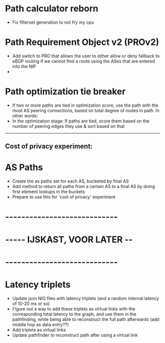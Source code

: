 # Path calculator reborn

- Fix filterset generation to not fry my cpu






# Path Requirement Object v2 (PROv2)

- Add switch to PRO that allows the user to either allow or deny fallback to  eBGP routing if we cannot find a route using the ASes that are entered into the NIP
- 

# Path optimization tie breaker

- If two or more paths are tied in optimization score, use the path with the most AS peering connections, based on total degree of nodes in path. In other words:
- In the optimization stage: If paths are tied, score them based on the number of peering edges they use & sort based on that

---------------------------
Cost of privacy experiment:
---------------------------

# AS Paths

- Create the as paths set for each AS, bucketed by final AS
- Add method to return all paths from a certain AS to a final AS by doing first element lookups in the buckets
- Prepare to use this for 'cost of privacy' experiment



# ----------------------------
# ----- IJSKAST, VOOR LATER --
# ----------------------------


# Latency triplets

- Update json NIO files with latency triplets (and a random internal latency of 10-20 ms or so)
- Figure out a way to add these triplets as virtual links with the corresponding total latency to the graph, and use them in the pathfinding, while being able to reconstruct the full path afterwards (add middle hop as data entry??)
- Add triplets as virtual links
- Update pathfinder to reconstruct path after using a virtual link
